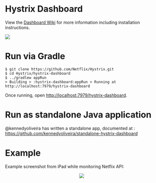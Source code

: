 # Hystrix Dashboard

View the [Dashboard Wiki](https://github.com/Netflix/Hystrix/wiki/Dashboard) for more information including installation instructions.

<img src="https://github.com/Netflix/Hystrix/wiki/images/dashboard-home.png">

# Run via Gradle

```
$ git clone https://github.com/Netflix/Hystrix.git
$ cd Hystrix/hystrix-dashboard
$ ../gradlew appRun
> Building > :hystrix-dashboard:appRun > Running at http://localhost:7979/hystrix-dashboard
```

Once running, open <a href="http://localhost:7979/hystrix-dashboard">http://localhost:7979/hystrix-dashboard</a>.

# Run as standalone Java application

@kennedyoliveira has written a standalone app, documented at : https://github.com/kennedyoliveira/standalone-hystrix-dashboard

# Example

Example screenshot from iPad while monitoring Netflix API:

<center><img src="https://github.com/Netflix/Hystrix/wiki/images/hystrix-dashboard-netflix-api-example-iPad.png"></center>
